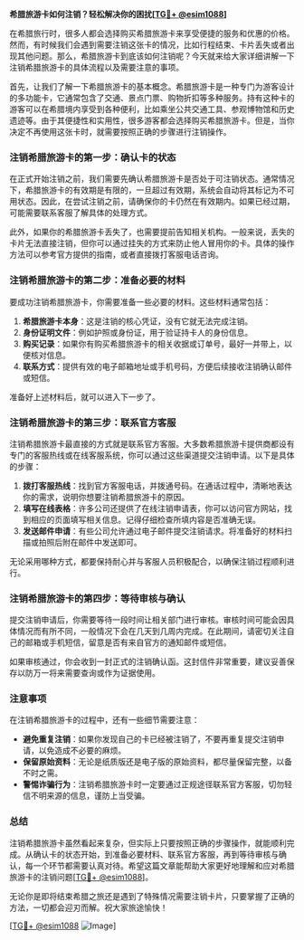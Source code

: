 **希腊旅游卡如何注销？轻松解决你的困扰[[TG💪+ @esim1088](https://t.me/s/esim1088)]**

在希腊旅行时，很多人都会选择购买希腊旅游卡来享受便捷的服务和优惠的价格。然而，有时候我们会遇到需要注销这张卡的情况，比如行程结束、卡片丢失或者出现其他问题。那么，希腊旅游卡到底该如何注销呢？今天就来给大家详细讲解一下注销希腊旅游卡的具体流程以及需要注意的事项。

首先，让我们了解一下希腊旅游卡的基本概念。希腊旅游卡是一种专门为游客设计的多功能卡，它通常包含了交通、景点门票、购物折扣等多种服务。持有这种卡的游客可以在希腊境内享受到各种便利，比如乘坐公共交通工具、参观博物馆和历史遗迹等。由于其便捷性和实用性，很多游客都会选择购买希腊旅游卡。但是，当你决定不再使用这张卡时，就需要按照正确的步骤进行注销操作。

### 注销希腊旅游卡的第一步：确认卡的状态

在正式开始注销之前，我们需要先确认希腊旅游卡是否处于可注销状态。通常情况下，希腊旅游卡的有效期是有限的，一旦超过有效期，系统会自动将其标记为不可用状态。因此，在尝试注销之前，请确保你的卡仍然在有效期内。如果已经过期，可能需要联系客服了解具体的处理方式。

此外，如果你的希腊旅游卡丢失了，也需要提前告知相关机构。一般来说，丢失的卡片无法直接注销，但你可以通过挂失的方式来防止他人冒用你的卡。具体的操作方法可以参考官方提供的指南，或者直接拨打客服电话咨询。

### 注销希腊旅游卡的第二步：准备必要的材料

要成功注销希腊旅游卡，你需要准备一些必要的材料。这些材料通常包括：

1. **希腊旅游卡本身**：这是注销的核心凭证，没有它就无法完成注销。
2. **身份证明文件**：例如护照或身份证，用于验证持卡人的身份信息。
3. **购买记录**：如果你有购买希腊旅游卡的相关收据或订单号，最好一并带上，以便核对信息。
4. **联系方式**：提供有效的电子邮箱地址或手机号码，方便后续接收注销确认邮件或短信。

准备好上述材料后，就可以进入下一步了。

### 注销希腊旅游卡的第三步：联系官方客服

注销希腊旅游卡最直接的方式就是联系官方客服。大多数希腊旅游卡提供商都设有专门的客服热线或在线客服系统，你可以通过这些渠道提交注销申请。以下是具体的步骤：

1. **拨打客服热线**：找到官方客服电话，并拨通号码。在通话过程中，清晰地表达你的需求，说明你想要注销希腊旅游卡的原因。
2. **填写在线表格**：许多公司还提供了在线注销申请表，你可以访问官方网站，找到相应的页面填写相关信息。记得仔细检查所填内容是否准确无误。
3. **发送邮件申请**：有些公司允许通过电子邮件提交注销请求。将准备好的材料扫描或拍照后附在邮件中发送即可。

无论采用哪种方式，都要保持耐心并与客服人员积极配合，以确保注销过程顺利进行。

### 注销希腊旅游卡的第四步：等待审核与确认

提交注销申请后，你需要等待一段时间让相关部门进行审核。审核时间可能会因具体情况而有所不同，一般情况下会在几天到几周内完成。在此期间，请密切关注自己的邮箱或手机短信，留意是否有来自官方的通知邮件或短信。

如果审核通过，你会收到一封正式的注销确认函。这封信件非常重要，建议妥善保存以防万一将来需要查询或作为证据使用。

### 注意事项

在注销希腊旅游卡的过程中，还有一些细节需要注意：

- **避免重复注销**：如果你发现自己的卡已经被注销了，不要再重复提交注销申请，以免造成不必要的麻烦。
- **保留原始资料**：无论是纸质版还是电子版的原始资料，都尽量保留完整，以备不时之需。
- **警惕诈骗行为**：注销希腊旅游卡时一定要通过正规途径联系官方客服，切勿轻信不明来源的信息，谨防上当受骗。

### 总结

注销希腊旅游卡虽然看起来复杂，但实际上只要按照正确的步骤操作，就能顺利完成。从确认卡的状态开始，到准备必要材料、联系官方客服，再到等待审核与确认，每一个环节都需要认真对待。希望这篇文章能帮助大家更好地理解和应对希腊旅游卡的注销问题[[TG💪+ @esim1088](https://t.me/s/esim1088)]。

无论你是即将结束希腊之旅还是遇到了特殊情况需要注销卡片，只要掌握了正确的方法，一切都会迎刃而解。祝大家旅途愉快！

[[TG💪+ @esim1088](https://t.me/s/esim1088) ![Image](https://i.postimg.cc/4NQfJmqS/Snipaste-2025-05-13-00-14-12.png)]